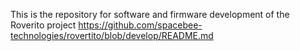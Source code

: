 This is the repository for software and firmware development of the Roverito project  https://github.com/spacebee-technologies/rovertito/blob/develop/README.md